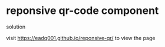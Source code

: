 # reponsive qr-code component
 solution
 
 visit https://eadq001.github.io/reponsive-qr/ to view the page
